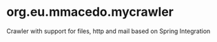 # org.eu.mmacedo.mycrawler
Crawler with support for files, http and mail based on Spring Integration
